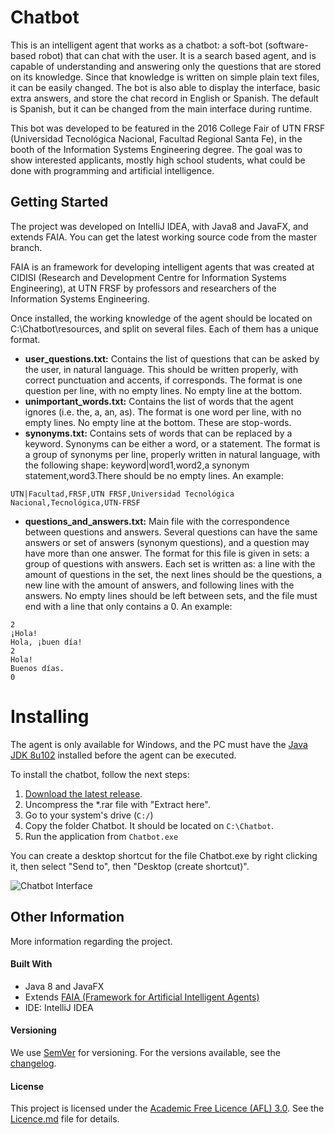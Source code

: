 # Chatbot
This is an intelligent agent that works as a chatbot: a soft-bot (software-based robot) that can chat with the user.
It is a search based agent, and is capable of understanding and answering only the questions that are stored on its knowledge. Since that knowledge is written on simple plain text files, it can be easily changed.
The bot is also able to display the interface, basic extra answers, and store the chat record in English or Spanish. The default is Spanish, but it can be changed from the main interface during runtime.

This bot was developed to be featured in the 2016 College Fair of UTN FRSF (Universidad Tecnológica Nacional, Facultad Regional Santa Fe), in the booth of the Information Systems Engineering degree. The goal was to show interested applicants, mostly high school students, what could be done with programming and artificial intelligence.


## Getting Started
The project was developed on IntelliJ IDEA, with Java8 and JavaFX, and extends FAIA. You can get the latest working source code from the master branch.

FAIA is an framework for developing intelligent agents that was created at CIDISI (Research and Development Centre for Information Systems Engineering), at UTN FRSF by professors and researchers of the Information Systems Engineering.

Once installed, the working knowledge of the agent should be located on C:\Chatbot\resources, and split on several files. Each of them has a unique format.
* **user_questions.txt:** Contains the list of questions that can be asked by the user, in natural language. This should be written properly, with correct punctuation and accents, if corresponds. The format is one question per line, with no empty lines. No empty line at the bottom.
* **unimportant_words.txt:** Contains the list of words that the agent ignores (i.e. the, a, an, as). The format is one word per line, with no empty lines. No empty line at the bottom. These are stop-words.
* **synonyms.txt:** Contains sets of words that can be replaced by a keyword. Synonyms can be either a word, or a statement. The format is a group of synonyms per line, properly written in natural language, with the following shape: keyword|word1,word2,a synonym statement,word3.There should be no empty lines. An example:
```
UTN|Facultad,FRSF,UTN FRSF,Universidad Tecnológica Nacional,Tecnológica,UTN-FRSF
```
* **questions_and_answers.txt:** Main file with the correspondence between questions and answers. Several questions can have the same answers or set of answers (synonym questions), and a question may have more than one answer. The format for this file is given in sets: a group of questions with answers. Each set is written as: a line with the amount of questions in the set, the next lines should be the questions, a new line with the amount of answers, and following lines with the answers. No empty lines should be left between sets, and the file must end with a line that only contains a 0. An example:
```
2
¡Hola!
Hola, ¡buen día!
2
Hola!
Buenos días.
0
```

# Installing
The agent is only available for Windows, and the PC must have the [Java JDK 8u102](http://www.oracle.com/technetwork/java/javase/downloads/jdk8-downloads-2133151.html) installed before the agent can be executed.

To install the chatbot, follow the next steps:

1. [Download the latest release](https://github.com/melvidoni/chatbot/releases/tag/2.0.1).
1. Uncompress the *.rar file with "Extract here".
1. Go to your system's drive (`C:/`)
1. Copy the folder Chatbot. It should be located on `C:\Chatbot`.
1. Run the application from `Chatbot.exe`

You can create a desktop shortcut for the file Chatbot.exe by right clicking it, then select "Send to", then "Desktop (create shortcut)".

![Chatbot Interface](http://i64.tinypic.com/1qn4av.png)



## Other Information
More information regarding the project.

#### Built With
* Java 8 and JavaFX
* Extends [FAIA (Framework for Artificial Intelligent Agents)](https://www.doi.org/10.4018/978-1-61350-456-7.ch209)
* IDE: IntelliJ IDEA

#### Versioning
We use [SemVer](http://semver.org/) for versioning. For the versions available, see the [changelog](CHANGELOG.md). 

#### License
This project is licensed under the [Academic Free Licence (AFL) 3.0](https://opensource.org/licenses/AFL-3.0). See the [Licence.md](License) file for details.
